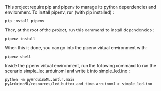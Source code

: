 This project require pip and pipenv to manage its python dependencies and environment. To install pipenv, run (with pip installed) :

```shell
pip install pipenv
```

Then, at the root of the project, run this command to install dependencies :

```shell
pipenv install
```

When this is done, you can go into the pipenv virtual environment with : 

```shell
pipenv shell
```

Inside the pipenv virtual environment, run the following command to run the scenario simple_led.arduinoml and write it into simple_led.ino :

```shell
python -m pyArduinoML.antlr.main pyArduinoML/resources/led_button_and_time.arduinoml > simple_led.ino
```
